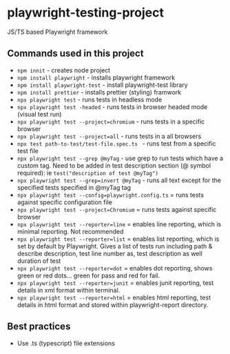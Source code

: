 # playwright-testing-project

JS/TS based Playwright framework

## Commands used in this project

- `npm innit` - creates node project
- `npm install playwright` - installs playwright framework
- `npm install playwright-test` - install playwright-test library
- `npm install prettier` - installs prettier (styling) framwork
- `npx playwright test` - runs tests in headless mode
- `npx playwright test -headed` - runs tests in browser headed mode (visual test run)
- `npx playwright test --project=chromium` - runs tests in a specific browser
- `npx playwright test --project=all` - runs tests in a all browsers
- `npx test path-to-test/test-file.spec.ts ` - runs test from a specific test file
- `npx playwright test --grep @myTag` - use grep to run tests which have a custom tag. Need to be added in test description section (@ symbol required): ie `test("description of test @myTag")`
- `npx playwright test --grep=invert @myTag` - runs all text except for the specified tests specified in @myTag tag
- `npx playwright test --config=playwright.config.ts` = runs tests against specific configuration file
- `npx playwright test --project=Chromium` = runs tests against specific browser
- `npx playwright test --reporter=line` = enables line reporting, which is minimal reporting. Not recommended
- `npx playwright test --reporter=list` = enables list reporting, which is set by default by Playwright. Gives a list of tests run including path & describe description, test line number as, test description as well duration of test
- `npx playwright test --reporter=dot` = enables dot reporting, shows green or red dots... green for pass and red for fail.
- `npx playwright test --reporter=junit` = enables junit reporting, test details in xml format within terminal.
- `npx playwright test --reporter=html` = enables html reporting, test details in html format and stored within playwright-report directory.


## Best practices

 - Use .ts (typescript) file extensions


